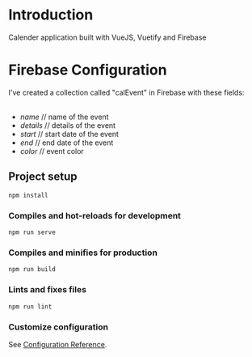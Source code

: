 # Introduction

Calender application built with VueJS, Vuetify and Firebase

# Firebase Configuration

I've created a collection called "calEvent" in Firebase with these fields:<br/>
<br/>
  * *name* // name of the event<br/>
  * *details* // details of the event<br/>
  * *start* // start date of the event<br/>
  * *end* // end date of the event<br/>
  * *color* // event color<br/>
  

## Project setup
```
npm install
```

### Compiles and hot-reloads for development
```
npm run serve
```

### Compiles and minifies for production
```
npm run build
```

### Lints and fixes files
```
npm run lint
```

### Customize configuration
See [Configuration Reference](https://cli.vuejs.org/config/).
